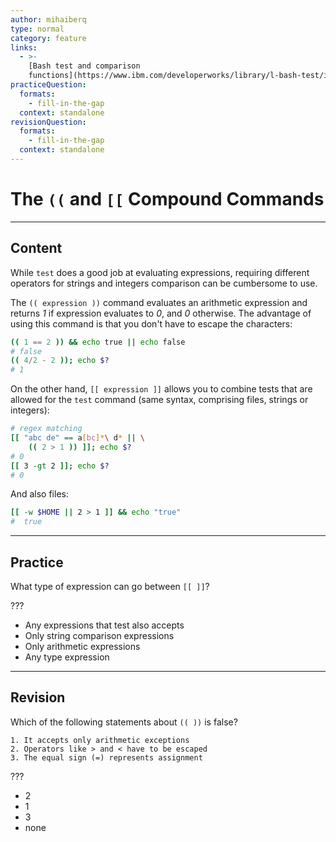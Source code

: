 ```yaml
---
author: mihaiberq
type: normal
category: feature
links:
  - >-
    [Bash test and comparison
    functions](https://www.ibm.com/developerworks/library/l-bash-test/index.html){website}
practiceQuestion:
  formats:
    - fill-in-the-gap
  context: standalone
revisionQuestion:
  formats:
    - fill-in-the-gap
  context: standalone
---
```


# The `((` and `[[` Compound Commands


---

## Content

While `test` does a good job at evaluating expressions, requiring different operators for strings and integers comparison can be cumbersome to use.

The `(( expression ))` command evaluates an arithmetic expression and returns *1* if expression evaluates to *0*, and *0* otherwise. The advantage of using this command is that you don't have to escape the characters:

```bash
(( 1 == 2 )) && echo true || echo false
# false
(( 4/2 - 2 )); echo $?
# 1
```

On the other hand, `[[ expression ]]` allows you to combine tests that are allowed for the `test` command (same syntax, comprising files, strings or integers):

```bash
# regex matching
[[ "abc de" == a[bc]*\ d* || \
    (( 2 > 1 )) ]]; echo $?
# 0
[[ 3 -gt 2 ]]; echo $?
# 0
```

And also files:

```bash
[[ -w $HOME || 2 > 1 ]] && echo "true"
#  true
```


---

## Practice

What type of expression can go between `[[ ]]`?

???

- Any expressions that test also accepts
- Only string comparison expressions
- Only arithmetic expressions
- Any type expression


---

## Revision

Which of the following statements about `(( ))` is false?

```plain-text
1. It accepts only arithmetic exceptions
2. Operators like > and < have to be escaped
3. The equal sign (=) represents assignment
```

???

- 2
- 1
- 3
- none
